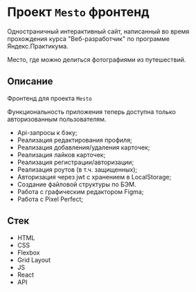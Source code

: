# Проект `Mesto` фронтенд

Одностраничный интерактивный сайт, написанный во время прохождения курса "Веб-разработчик" по программе Яндекс.Практикума.

Место, где можно делиться фотографиями из путешествий.
 
## Описание
Фронтенд для проекта `Mesto `


Функциональность приложения теперь доступна только авторизованным пользователям. 

- Api-запросы к бэку;
- Реализация редактирования профиля;
- Реализация добавления/удаления карточек;
- Реализация лайков карточек;
- Реализация регистрации/авторизации;
- Реализация роутов (в т.ч. защищенных);
- Авторизация через jwt с хранением в LocalStorage;
- Создание файловой структуры по БЭМ.
- Работа с графическим редактором Figma;
- Работа с Pixel Perfect;

## Стек
- HTML
- CSS
- Flexbox
- Grid Layout
- JS
- React
- API